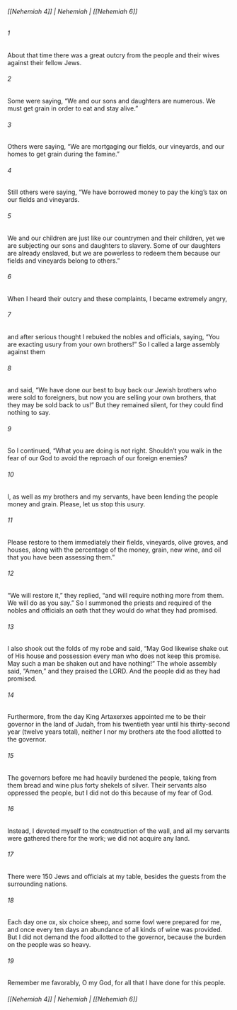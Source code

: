 ###### [[Nehemiah 4]] | Nehemiah | [[Nehemiah 6]]

###### 1
About that time there was a great outcry from the people and their wives against their fellow Jews.
###### 2
Some were saying, “We and our sons and daughters are numerous. We must get grain in order to eat and stay alive.”
###### 3
Others were saying, “We are mortgaging our fields, our vineyards, and our homes to get grain during the famine.”
###### 4
Still others were saying, “We have borrowed money to pay the king’s tax on our fields and vineyards.
###### 5
We and our children are just like our countrymen and their children, yet we are subjecting our sons and daughters to slavery. Some of our daughters are already enslaved, but we are powerless to redeem them because our fields and vineyards belong to others.”
###### 6
When I heard their outcry and these complaints, I became extremely angry,
###### 7
and after serious thought I rebuked the nobles and officials, saying, “You are exacting usury from your own brothers!” So I called a large assembly against them
###### 8
and said, “We have done our best to buy back our Jewish brothers who were sold to foreigners, but now you are selling your own brothers, that they may be sold back to us!” But they remained silent, for they could find nothing to say.
###### 9
So I continued, “What you are doing is not right. Shouldn’t you walk in the fear of our God to avoid the reproach of our foreign enemies?
###### 10
I, as well as my brothers and my servants, have been lending the people money and grain. Please, let us stop this usury.
###### 11
Please restore to them immediately their fields, vineyards, olive groves, and houses, along with the percentage of the money, grain, new wine, and oil that you have been assessing them.”
###### 12
“We will restore it,” they replied, “and will require nothing more from them. We will do as you say.” So I summoned the priests and required of the nobles and officials an oath that they would do what they had promised.
###### 13
I also shook out the folds of my robe and said, “May God likewise shake out of His house and possession every man who does not keep this promise. May such a man be shaken out and have nothing!” The whole assembly said, “Amen,” and they praised the LORD. And the people did as they had promised.
###### 14
Furthermore, from the day King Artaxerxes appointed me to be their governor in the land of Judah, from his twentieth year until his thirty-second year (twelve years total), neither I nor my brothers ate the food allotted to the governor.
###### 15
The governors before me had heavily burdened the people, taking from them bread and wine plus forty shekels of silver. Their servants also oppressed the people, but I did not do this because of my fear of God.
###### 16
Instead, I devoted myself to the construction of the wall, and all my servants were gathered there for the work; we did not acquire any land.
###### 17
There were 150 Jews and officials at my table, besides the guests from the surrounding nations.
###### 18
Each day one ox, six choice sheep, and some fowl were prepared for me, and once every ten days an abundance of all kinds of wine was provided. But I did not demand the food allotted to the governor, because the burden on the people was so heavy.
###### 19
Remember me favorably, O my God, for all that I have done for this people.

###### [[Nehemiah 4]] | Nehemiah | [[Nehemiah 6]]
